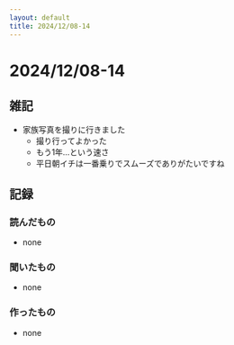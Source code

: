 ```yaml
---
layout: default
title: 2024/12/08-14
---
```


# 2024/12/08-14

## 雑記

* 家族写真を撮りに行きました
  * 撮り行ってよかった
  * もう1年…という速さ
  * 平日朝イチは一番乗りでスムーズでありがたいですね
  

## 記録

### 読んだもの

* none

### 聞いたもの

* none

### 作ったもの

* none
